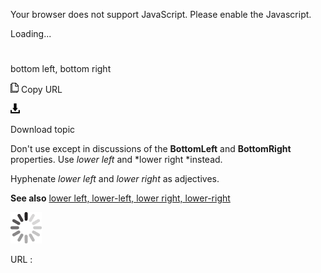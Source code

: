 Your browser does not support JavaScript. Please enable the Javascript.

Loading...

# 

bottom left, bottom right

![Copy URL](bottom-left-bottom-right_files/Copy.png)
Copy URL

![Download](bottom-left-bottom-right_files/Download.png)

Download topic

Don't use except in discussions of the **BottomLeft** and **BottomRight** properties. Use *lower left* and *lower right *instead.  

Hyphenate *lower left* and *lower right* as adjectives.

**See also** [lower left, lower-left, lower right, lower-right](https://worldready.cloudapp.net/Styleguide/Read?id=2700&topicid=35398)

![In progress](bottom-left-bottom-right_files/activity-large.gif)

URL :
